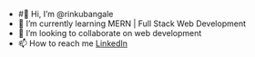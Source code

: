 - #👋 Hi, I’m @rinkubangale
- 🌱 I’m currently learning MERN | Full Stack Web Development
- 💞️ I’m looking to collaborate on web development
- 📫 How to reach me [LinkedIn](www.linkedin.com/in/rinku-bangale-599433155)

<!---
rinkubangale/rinkubangale is a ✨ special ✨ repository because its `README.md` (this file) appears on your GitHub profile.
You can click the Preview link to take a look at your changes.
--->

